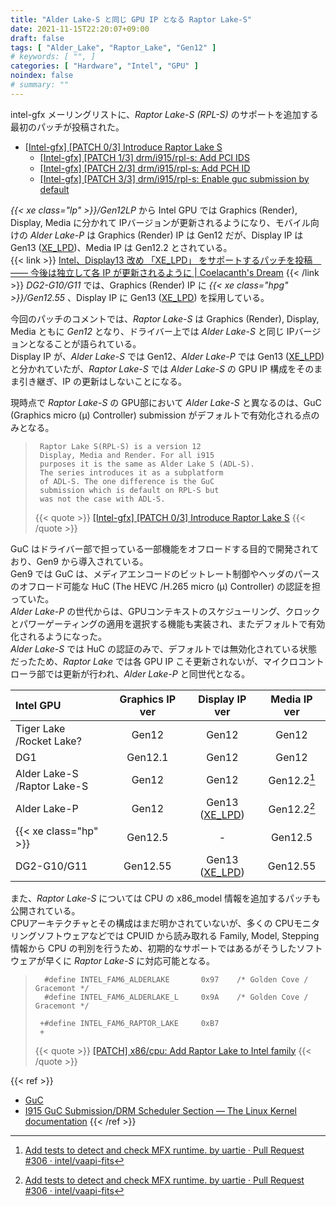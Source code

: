 ```yaml
---
title: "Alder Lake-S と同じ GPU IP となる Raptor Lake-S"
date: 2021-11-15T22:20:07+09:00
draft: false
tags: [ "Alder_Lake", "Raptor_Lake", "Gen12" ]
# keywords: [ "", ]
categories: [ "Hardware", "Intel", "GPU" ]
noindex: false
# summary: ""
---
```


intel-gfx メーリングリストに、*Raptor Lake-S (RPL-S)* のサポートを追加する最初のパッチが投稿された。  

 * [[Intel-gfx] [PATCH 0/3] Introduce Raptor Lake S](https://lists.freedesktop.org/archives/intel-gfx/2021-November/283099.html)
    * [[Intel-gfx] [PATCH 1/3] drm/i915/rpl-s: Add PCI IDS](https://lists.freedesktop.org/archives/intel-gfx/2021-November/283100.html)
    * [[Intel-gfx] [PATCH 2/3] drm/i915/rpl-s: Add PCH ID](https://lists.freedesktop.org/archives/intel-gfx/2021-November/283097.html)
    * [[Intel-gfx] [PATCH 3/3] drm/i915/rpl-s: Enable guc submission by default](https://lists.freedesktop.org/archives/intel-gfx/2021-November/283098.html)

*{{< xe class="lp" >}}/Gen12LP* から Intel GPU では Graphics (Render), Display, Media に分かれて IPバージョンが更新されるようになり、モバイル向けの *Alder Lake-P* は Graphics (Render) IP は Gen12 だが、Display IP は Gen13 ([XE_LPD](/tags/xe_lpd))、Media IP は Gen12.2 とされている。  
{{< link >}} [Intel、Display13 改め 「XE_LPD」 をサポートするパッチを投稿　―― 今後は独立して各 IP が更新されるように | Coelacanth's Dream](/posts/2021/03/12/intel-xe_lpd-display13/) {{< /link >}}
*DG2-G10/G11* では、Graphics (Render) IP に *{{< xe class="hpg" >}}/Gen12.55* 、Display IP に Gen13 ([XE_LPD](/tags/xe_lpd)) を採用している。  

今回のパッチのコメントでは、*Raptor Lake-S* は Graphics (Render), Display, Media ともに *Gen12* となり、ドライバー上では *Alder Lake-S* と同じ IPバージョンとなることが語られている。  
Display IP が、*Alder Lake-S* では Gen12、*Alder Lake-P* では Gen13 ([XE_LPD](/tags/xe_lpd))と分かれていたが、*Raptor Lake-S* では *Alder Lake-S* の GPU IP 構成をそのまま引き継ぎ、IP の更新はしないことになる。  

現時点で *Raptor Lake-S* の GPU部において *Alder Lake-S* と異なるのは、GuC (Graphics micro (µ) Controller) submission がデフォルトで有効化される点のみとなる。  

 > 		Raptor Lake S(RPL-S) is a version 12
 > 		Display, Media and Render. For all i915
 > 		purposes it is the same as Alder Lake S (ADL-S).
 > 		The series introduces it as a subplatform
 > 		of ADL-S. The one difference is the GuC
 > 		submission which is default on RPL-S but
 > 		was not the case with ADL-S.
 >
 > {{< quote >}} [[Intel-gfx] [PATCH 0/3] Introduce Raptor Lake S](https://lists.freedesktop.org/archives/intel-gfx/2021-November/283099.html) {{< /quote >}}

GuC はドライバー部で担っている一部機能をオフロードする目的で開発されており、Gen9 から導入されている。  
Gen9 では GuC は、メディアエンコードのビットレート制御やヘッダのパースのオフロード可能な HuC (The HEVC /H.265 micro (µ) Controller) の認証を担っていた。  
*Alder Lake-P* の世代からは、GPUコンテキストのスケジューリング、クロックとパワーゲーティングの適用を選択する機能も実装され、またデフォルトで有効化されるようになった。  
*Alder Lake-S* では HuC の認証のみで、デフォルトでは無効化されている状態だったため、*Raptor Lake* では各 GPU IP こそ更新されないが、マイクロコントローラ部では更新が行われ、*Alder Lake-P* と同世代となる。  

| Intel GPU | Graphics IP ver | Display IP ver | Media IP ver |
| :-- | :--: | :--: | :--: |
| Tiger Lake<br>/Rocket Lake? | Gen12 | Gen12 | Gen12 |
| DG1 | Gen12.1 | Gen12 | Gen12 |
| Alder Lake-S<br>/Raptor Lake-S | Gen12 | Gen12 | Gen12.2[^gen12_2] |
| Alder Lake-P | Gen12 | Gen13<br>([XE_LPD](/tags/xe_lpd)) | Gen12.2[^gen12_2] |
| {{< xe class="hp" >}} | Gen12.5 | - | Gen12.5 |
| DG2-G10/G11 | Gen12.55 | Gen13<br>([XE_LPD](/tags/xe_lpd)) | Gen12.55 |

[^gen12_2]: [Add tests to detect and check MFX runtime. by uartie · Pull Request #306 · intel/vaapi-fits](https://github.com/intel/vaapi-fits/pull/306)

また、*Raptor Lake-S* については CPU の x86_model 情報を追加するパッチも公開されている。  
CPUアーキテクチャとその構成はまだ明かされていないが、多くの CPUモニタリングソフトウェアなどでは CPUID から読み取れる Family, Model, Stepping 情報から CPU の判別を行うため、初期的なサポートではあるがそうしたソフトウェアが早くに *Raptor Lake-S* に対応可能となる。  

 > 		 #define INTEL_FAM6_ALDERLAKE		0x97	/* Golden Cove / Gracemont */
 > 		 #define INTEL_FAM6_ALDERLAKE_L		0x9A	/* Golden Cove / Gracemont */
 > 		 
 > 		+#define INTEL_FAM6_RAPTOR_LAKE		0xB7
 > 		+
 > {{< quote >}} [[PATCH] x86/cpu: Add Raptor Lake to Intel family](https://lore.kernel.org/all/20211112182835.924977-1-tony.luck@intel.com/T/#u) {{< /quote >}}

{{< ref >}}
 * [GuC](https://01.org/linuxgraphics/gfx-docs/drm/ch04s04.html)
 * [I915 GuC Submission/DRM Scheduler Section — The Linux Kernel documentation](https://www.kernel.org/doc/html/v5.15/gpu/rfc/i915_scheduler.html)
{{< /ref >}}
